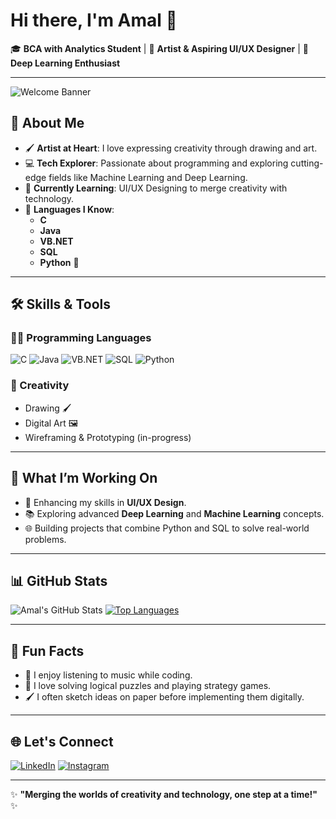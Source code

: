 # Hi there, I'm Amal 👋

🎓 **BCA with Analytics Student** | 🎨 **Artist & Aspiring UI/UX Designer** | 🤖 **Deep Learning Enthusiast**

---

![Welcome Banner](https://via.placeholder.com/800x200.png?text=Welcome+to+Amal's+GitHub+Profile)

## 🌟 About Me
- 🖌️ **Artist at Heart**: I love expressing creativity through drawing and art.
- 💻 **Tech Explorer**: Passionate about programming and exploring cutting-edge fields like Machine Learning and Deep Learning.
- 🎯 **Currently Learning**: UI/UX Designing to merge creativity with technology.
- 🌱 **Languages I Know**: 
  - **C**
  - **Java**
  - **VB.NET**
  - **SQL**
  - **Python** 🐍

---

## 🛠️ Skills & Tools
### 👨‍💻 Programming Languages
![C](https://img.shields.io/badge/-C-A8B9CC?style=flat&logo=c&logoColor=white)
![Java](https://img.shields.io/badge/-Java-007396?style=flat&logo=java&logoColor=white)
![VB.NET](https://img.shields.io/badge/-VB.NET-512BD4?style=flat&logo=dot-net&logoColor=white)
![SQL](https://img.shields.io/badge/-SQL-CC2927?style=flat&logo=microsoft-sql-server&logoColor=white)
![Python](https://img.shields.io/badge/-Python-3776AB?style=flat&logo=python&logoColor=white)

### 🎨 Creativity
- Drawing 🖌️
- Digital Art 🖼️
- Wireframing & Prototyping (in-progress)

---

## 🚀 What I’m Working On
- 🔭 Enhancing my skills in **UI/UX Design**.
- 📚 Exploring advanced **Deep Learning** and **Machine Learning** concepts.
- 🌐 Building projects that combine Python and SQL to solve real-world problems.

---

## 📊 GitHub Stats
![Amal's GitHub Stats](https://github-readme-stats.vercel.app/api?username=amal-k-a&show_icons=true&theme=radical)
[![Top Languages](https://github-readme-stats.vercel.app/api/top-langs/?username=amal-k-a&layout=compact)](https://github.com/amal-k-a)

---

## 🎨 Fun Facts
- 🎵 I enjoy listening to music while coding.
- 🎲 I love solving logical puzzles and playing strategy games.
- 🖌️ I often sketch ideas on paper before implementing them digitally.

---

## 🌐 Let's Connect
[![LinkedIn](https://img.shields.io/badge/LinkedIn-AmalK-blue?style=flat-square)](https://linkedin.com/in/amalk)
[![Instagram](https://img.shields.io/badge/Instagram-@agztn_-E4405F?style=flat-square&logo=instagram&logoColor=white)](https://instagram.com/agztn_)

---

✨ **"Merging the worlds of creativity and technology, one step at a time!"** ✨
